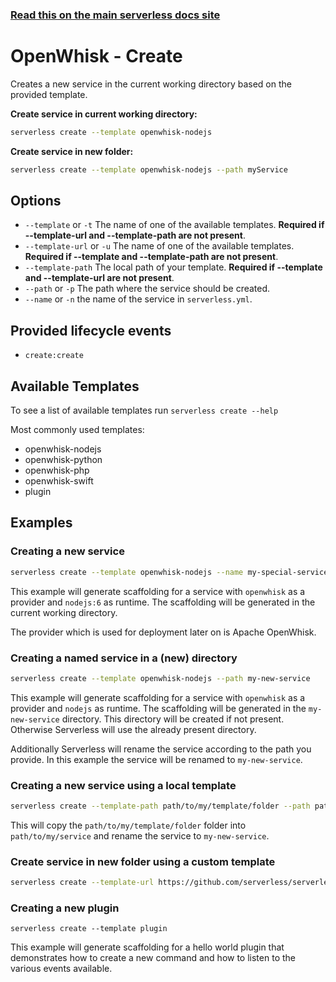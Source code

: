 <!--
title: Serverless Framework Commands - Apache OpenWhisk - Create
menuText: create
menuOrder: 2
description: Creates a new Service in your current working directory
layout: Doc
-->

<!-- DOCS-SITE-LINK:START automatically generated  -->
### [Read this on the main serverless docs site](https://www.serverless.com/framework/docs/providers/openwhisk/cli-reference/create)
<!-- DOCS-SITE-LINK:END -->

# OpenWhisk - Create

Creates a new service in the current working directory based on the provided template.

**Create service in current working directory:**

```bash
serverless create --template openwhisk-nodejs
```

**Create service in new folder:**

```bash
serverless create --template openwhisk-nodejs --path myService
```

## Options
- `--template` or `-t` The name of one of the available templates. **Required if --template-url and --template-path are not present**.
- `--template-url` or `-u` The name of one of the available templates. **Required if --template and --template-path are not present**.
- `--template-path` The local path of your template. **Required if --template and --template-url are not present**.
- `--path` or `-p` The path where the service should be created.
- `--name` or `-n` the name of the service in `serverless.yml`.

## Provided lifecycle events
- `create:create`

## Available Templates

To see a list of available templates run `serverless create --help`

Most commonly used templates:

- openwhisk-nodejs
- openwhisk-python
- openwhisk-php
- openwhisk-swift
- plugin

## Examples

### Creating a new service

```bash
serverless create --template openwhisk-nodejs --name my-special-service
```

This example will generate scaffolding for a service with `openwhisk` as a provider and `nodejs:6` as runtime. The scaffolding will be generated in the current working directory.

The provider which is used for deployment later on is Apache OpenWhisk.

### Creating a named service in a (new) directory

```bash
serverless create --template openwhisk-nodejs --path my-new-service
```

This example will generate scaffolding for a service with `openwhisk` as a provider and `nodejs` as runtime. The scaffolding will be generated in the `my-new-service` directory. This directory will be created if not present. Otherwise Serverless will use the already present directory.

Additionally Serverless will rename the service according to the path you provide. In this example the service will be renamed to `my-new-service`.

### Creating a new service using a local template

```bash
serverless create --template-path path/to/my/template/folder --path path/to/my/service --name my-new-service
```

This will copy the `path/to/my/template/folder` folder into `path/to/my/service` and rename the service to `my-new-service`.

### Create service in new folder using a custom template

```bash
serverless create --template-url https://github.com/serverless/serverless/tree/master/lib/plugins/create/templates/openwhisk-nodejs --path myService
```

### Creating a new plugin

```
serverless create --template plugin
```

This example will generate scaffolding for a hello world plugin that demonstrates how to create a new command and how to listen to the various events available.
